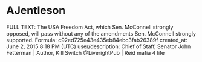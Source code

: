 # AJentleson

FULL TEXT: The USA Freedom Act, which Sen. McConnell strongly opposed, will pass without any of the amendments Sen. McConnell strongly supported.
Formula: c92ed725e43e435eb84ebc3fab26389f
created_at: June 2, 2015 8:18 PM (UTC)
user/description: Chief of Staff, Senator John Fetterman | Author, Kill Switch @LiverightPub | Reid mafia 4 life